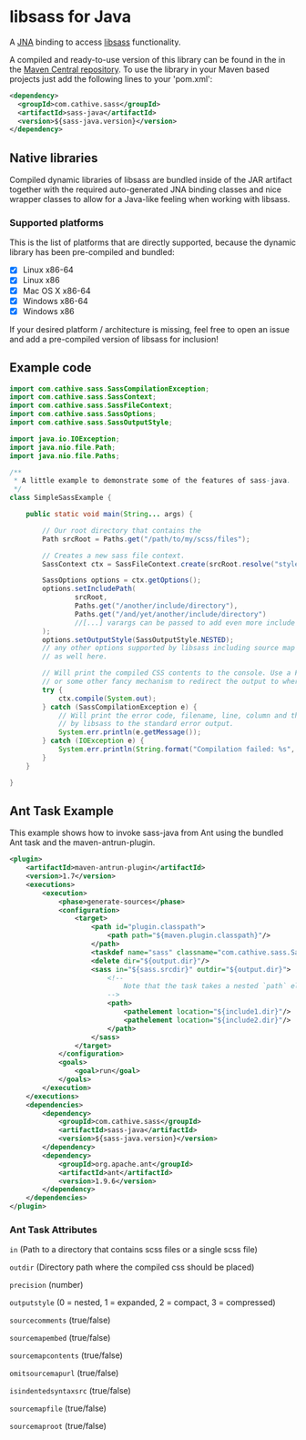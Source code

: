 libsass for Java
================

A [JNA](https://github.com/twall/jna) binding to access [libsass](http://libsass.org/) functionality.

A compiled and ready-to-use version of this library can be found in the in the [Maven Central repository](http://search.maven.org/#browse%7C1800775426).
To use the library in your Maven based projects just add the following lines to your
'pom.xml':

```xml
<dependency>
  <groupId>com.cathive.sass</groupId>
  <artifactId>sass-java</artifactId>
  <version>${sass-java.version}</version>
</dependency>
```

## Native libraries

Compiled dynamic libraries of libsass are bundled inside of the JAR artifact together with the required auto-generated JNA binding classes and nice wrapper classes to allow for a Java-like feeling when working with libsass.

### Supported platforms

This is the list of platforms that are directly supported, because the dynamic library has been pre-compiled and bundled:

- [x] Linux x86-64
- [x] Linux x86
- [x] Mac OS X x86-64
- [x] Windows x86-64
- [x] Windows x86

If your desired platform / architecture is missing, feel free to open an issue and add a pre-compiled version of libsass for inclusion!

## Example code

```java
import com.cathive.sass.SassCompilationException;
import com.cathive.sass.SassContext;
import com.cathive.sass.SassFileContext;
import com.cathive.sass.SassOptions;
import com.cathive.sass.SassOutputStyle;

import java.io.IOException;
import java.nio.file.Path;
import java.nio.file.Paths;

/**
 * A little example to demonstrate some of the features of sass-java.
 */
class SimpleSassExample {

    public static void main(String... args) {

        // Our root directory that contains the
        Path srcRoot = Paths.get("/path/to/my/scss/files");

        // Creates a new sass file context.
        SassContext ctx = SassFileContext.create(srcRoot.resolve("styles.scss"));

        SassOptions options = ctx.getOptions();
        options.setIncludePath(
                srcRoot,
                Paths.get("/another/include/directory"),
                Paths.get("/and/yet/another/include/directory")
                //[...] varargs can be passed to add even more include directories.
        );
        options.setOutputStyle(SassOutputStyle.NESTED);
        // any other options supported by libsass including source map stuff can be configured
        // as well here.

        // Will print the compiled CSS contents to the console. Use a FileOutputStream
        // or some other fancy mechanism to redirect the output to wherever you want.
        try {
            ctx.compile(System.out);
        } catch (SassCompilationException e) {
            // Will print the error code, filename, line, column and the message provided
            // by libsass to the standard error output.
            System.err.println(e.getMessage());
        } catch (IOException e) {
            System.err.println(String.format("Compilation failed: %s", e.getMessage()));
        }
    }

}
```
## Ant Task Example

This example shows how to invoke sass-java from Ant using the bundled Ant task and the maven-antrun-plugin.

```xml
<plugin>
    <artifactId>maven-antrun-plugin</artifactId>
    <version>1.7</version>
    <executions>
        <execution>
            <phase>generate-sources</phase>
            <configuration>
                <target>
                    <path id="plugin.classpath">
                        <path path="${maven.plugin.classpath}"/>
                    </path>
                    <taskdef name="sass" classname="com.cathive.sass.SassTask" classpathref="plugin.classpath"/>
                    <delete dir="${output.dir}"/>
                    <sass in="${sass.srcdir}" outdir="${output.dir}">
                        <!--
                            Note that the task takes a nested `path` element to reference any Sass include directories.
                        -->
                        <path>
                            <pathelement location="${include1.dir}"/>
                            <pathelement location="${include2.dir}"/>
                        </path>
                    </sass>
                </target>
            </configuration>
            <goals>
                <goal>run</goal>
            </goals>
        </execution>
    </executions>
    <dependencies>
        <dependency>
            <groupId>com.cathive.sass</groupId>
            <artifactId>sass-java</artifactId>
            <version>${sass-java.version}</version>
        </dependency>
        <dependency>
            <groupId>org.apache.ant</groupId>
            <artifactId>ant</artifactId>
            <version>1.9.6</version>
        </dependency>
    </dependencies>
</plugin>
```

### Ant Task Attributes
`in` (Path to a directory that contains scss files or a single scss file)

`outdir` (Directory path where the compiled css should be placed)

`precision` (number)

`outputstyle` (0 = nested, 1 = expanded, 2 = compact, 3 = compressed)

`sourcecomments` (true/false)

`sourcemapembed` (true/false)

`sourcemapcontents` (true/false)

`omitsourcemapurl` (true/false)

`isindentedsyntaxsrc` (true/false)

`sourcemapfile` (true/false)

`sourcemaproot` (true/false)
